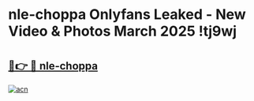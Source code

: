 # nle-choppa Onlyfans Leaked - New Video & Photos March 2025 !tj9wj

# <h2><a href="https://waxegr.iuczelnia.edu.pl?title=nle-choppa&ref=tj9wj">🔗👉 🔴 nle-choppa</a></h2>

[![acn](https://github.com/user-attachments/assets/0f9c940e-d8b0-45ae-aac7-cd30a18b3e1c)](https://waxegr.iuczelnia.edu.pl?title=nle-choppa&ref=tj9wj)


